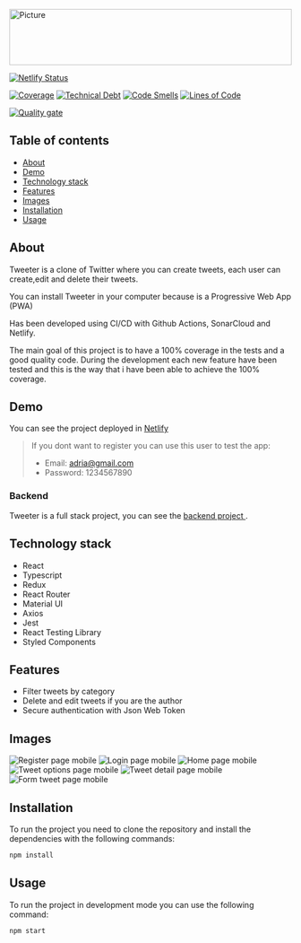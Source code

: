 <img src="./resources/img/tweeter.svg"
alt="Picture"
width="100%"
height="100"
style="display: block; margin: 0 auto" />

[![Netlify Status](https://api.netlify.com/api/v1/badges/552f5694-863b-40f1-bed5-4e888534eb12/deploy-status)](https://app.netlify.com/sites/tweeterdev/deploys)

[![Coverage](https://sonarcloud.io/api/project_badges/measure?project=isdi-coders-2022_Adria-Martinez_Front-Final-Project-202209-BCN&metric=coverage)](https://sonarcloud.io/summary/new_code?id=isdi-coders-2022_Adria-Martinez_Front-Final-Project-202209-BCN)
[![Technical Debt](https://sonarcloud.io/api/project_badges/measure?project=isdi-coders-2022_Adria-Martinez_Front-Final-Project-202209-BCN&metric=sqale_index)](https://sonarcloud.io/summary/new_code?id=isdi-coders-2022_Adria-Martinez_Front-Final-Project-202209-BCN)
[![Code Smells](https://sonarcloud.io/api/project_badges/measure?project=isdi-coders-2022_Adria-Martinez_Front-Final-Project-202209-BCN&metric=code_smells)](https://sonarcloud.io/summary/new_code?id=isdi-coders-2022_Adria-Martinez_Front-Final-Project-202209-BCN)
[![Lines of Code](https://sonarcloud.io/api/project_badges/measure?project=isdi-coders-2022_Adria-Martinez_Front-Final-Project-202209-BCN&metric=ncloc)](https://sonarcloud.io/summary/new_code?id=isdi-coders-2022_Adria-Martinez_Front-Final-Project-202209-BCN)

[![Quality gate](https://sonarcloud.io/api/project_badges/quality_gate?project=isdi-coders-2022_Adria-Martinez_Front-Final-Project-202209-BCN)](https://sonarcloud.io/summary/new_code?id=isdi-coders-2022_Adria-Martinez_Front-Final-Project-202209-BCN)

## Table of contents

- [About](#about)
- [Demo](#demo)
- [Technology stack](#technology-stack)
- [Features](#features)
- [Images](#images)
- [Installation](#installation)
- [Usage](#usage)

## About

Tweeter is a clone of Twitter where you can create tweets, each user can create,edit and delete their tweets.

You can install Tweeter in your computer because is a Progressive Web App (PWA)

Has been developed using CI/CD with Github Actions, SonarCloud and Netlify.

The main goal of this project is to have a 100% coverage in the tests and a good quality code. During the development each new feature have been tested and this is the way that i have been able to achieve the 100% coverage.

## Demo

You can see the project deployed in [Netlify](https://tweeterdev.netlify.app/)

> If you dont want to register you can use this user to test the app:
>
> - Email: adria@gmail.com
> - Password: 1234567890

### Backend

Tweeter is a full stack project, you can see the [backend project ](https://github.com/Jacky16/Tweeter-Back).

## Technology stack

- React
- Typescript
- Redux
- React Router
- Material UI
- Axios
- Jest
- React Testing Library
- Styled Components

## Features

- Filter tweets by category
- Delete and edit tweets if you are the author
- Secure authentication with Json Web Token

## Images

![Register page mobile](./resources/img/register-mobile.png)
![Login page mobile](./resources/img/login-mobile.png)
![Home page mobile](./resources/img/home-mobile.png)
![Tweet options page mobile](./resources/img/tweet-options-mobile.png)
![Tweet detail page mobile](./resources/img/detail-tweet-mobile.png)
![Form tweet page mobile](./resources/img/form-tweet-mobile.png)

## Installation

To run the project you need to clone the repository and install the dependencies with the following commands:

```bash
npm install
```

## Usage

To run the project in development mode you can use the following command:

```bash
npm start
```
